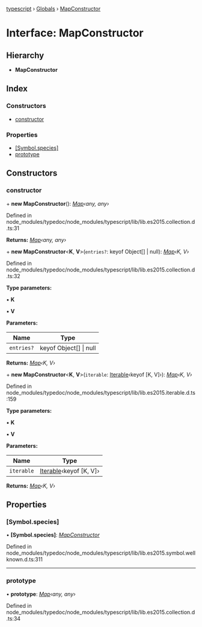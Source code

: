 [typescript](../README.md) › [Globals](../globals.md) › [MapConstructor](mapconstructor.md)

# Interface: MapConstructor

## Hierarchy

* **MapConstructor**

## Index

### Constructors

* [constructor](mapconstructor.md#constructor)

### Properties

* [[Symbol.species]](mapconstructor.md#[symbol.species])
* [prototype](mapconstructor.md#prototype)

## Constructors

###  constructor

\+ **new MapConstructor**(): *[Map](map.md)‹any, any›*

Defined in node_modules/typedoc/node_modules/typescript/lib/lib.es2015.collection.d.ts:31

**Returns:** *[Map](map.md)‹any, any›*

\+ **new MapConstructor**<**K**, **V**>(`entries?`: keyof Object[] | null): *[Map](map.md)‹K, V›*

Defined in node_modules/typedoc/node_modules/typescript/lib/lib.es2015.collection.d.ts:32

**Type parameters:**

▪ **K**

▪ **V**

**Parameters:**

Name | Type |
------ | ------ |
`entries?` | keyof Object[] &#124; null |

**Returns:** *[Map](map.md)‹K, V›*

\+ **new MapConstructor**<**K**, **V**>(`iterable`: [Iterable](iterable.md)‹keyof [K, V]›): *[Map](map.md)‹K, V›*

Defined in node_modules/typedoc/node_modules/typescript/lib/lib.es2015.iterable.d.ts:159

**Type parameters:**

▪ **K**

▪ **V**

**Parameters:**

Name | Type |
------ | ------ |
`iterable` | [Iterable](iterable.md)‹keyof [K, V]› |

**Returns:** *[Map](map.md)‹K, V›*

## Properties

###  [Symbol.species]

• **[Symbol.species]**: *[MapConstructor](mapconstructor.md)*

Defined in node_modules/typedoc/node_modules/typescript/lib/lib.es2015.symbol.wellknown.d.ts:311

___

###  prototype

• **prototype**: *[Map](map.md)‹any, any›*

Defined in node_modules/typedoc/node_modules/typescript/lib/lib.es2015.collection.d.ts:34
